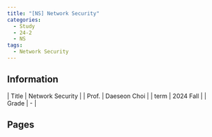 ```yaml
---
title: "[NS] Network Security"
categories:
  - Study
  - 24-2
  - NS
tags:
  - Network Security
---
```


## Information

| Title | Network Security |
| Prof. | Daeseon Choi |
| term  | 2024 Fall |
| Grade | - |

## Pages